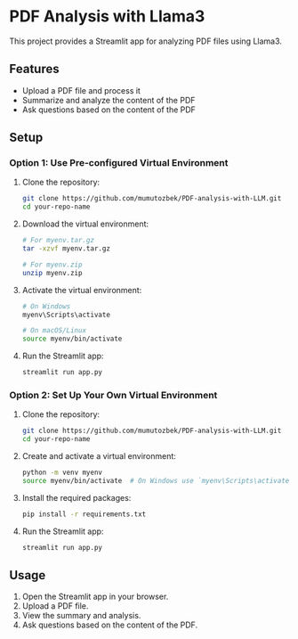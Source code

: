 # PDF Analysis with Llama3

This project provides a Streamlit app for analyzing PDF files using Llama3.

## Features

- Upload a PDF file and process it
- Summarize and analyze the content of the PDF
- Ask questions based on the content of the PDF

## Setup

### Option 1: Use Pre-configured Virtual Environment

1. Clone the repository:
    ```bash
    git clone https://github.com/mumutozbek/PDF-analysis-with-LLM.git
    cd your-repo-name
    ```

2. Download the virtual environment:
    ```bash
    # For myenv.tar.gz
    tar -xzvf myenv.tar.gz

    # For myenv.zip
    unzip myenv.zip
    ```

3. Activate the virtual environment:
    ```bash
    # On Windows
    myenv\Scripts\activate

    # On macOS/Linux
    source myenv/bin/activate
    ```

4. Run the Streamlit app:
    ```bash
    streamlit run app.py
    ```

### Option 2: Set Up Your Own Virtual Environment

1. Clone the repository:
    ```bash
    git clone https://github.com/mumutozbek/PDF-analysis-with-LLM.git
    cd your-repo-name
    ```

2. Create and activate a virtual environment:
    ```bash
    python -m venv myenv
    source myenv/bin/activate  # On Windows use `myenv\Scripts\activate`
    ```

3. Install the required packages:
    ```bash
    pip install -r requirements.txt
    ```

4. Run the Streamlit app:
    ```bash
    streamlit run app.py
    ```

## Usage

1. Open the Streamlit app in your browser.
2. Upload a PDF file.
3. View the summary and analysis.
4. Ask questions based on the content of the PDF.
